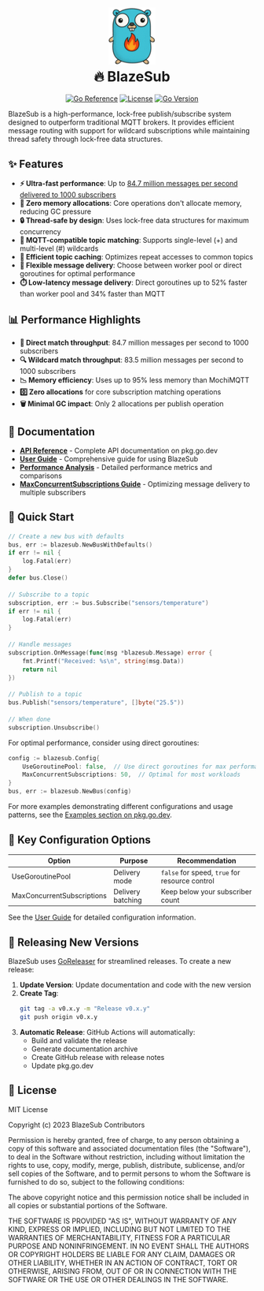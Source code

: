 <h1 align="center"><img src="logo.png" width="96" /><br />🔥 BlazeSub</h1>

<p align="center">
  <a href="https://pkg.go.dev/github.com/NSXBet/blazesub"><img src="https://pkg.go.dev/badge/github.com/NSXBet/blazesub.svg" alt="Go Reference"></a>
  <a href="LICENSE"><img src="https://img.shields.io/github/license/NSXBet/blazesub" alt="License"></a>
  <a href="go.mod"><img src="https://img.shields.io/github/go-mod/go-version/NSXBet/blazesub" alt="Go Version"></a>
</p>

BlazeSub is a high-performance, lock-free publish/subscribe system designed to outperform traditional MQTT brokers. It provides efficient message routing with support for wildcard subscriptions while maintaining thread safety through lock-free data structures.

## ✨ Features

- **⚡ Ultra-fast performance**: Up to [84.7 million messages per second delivered to 1000 subscribers](PERFORMANCE.md)
- **🧠 Zero memory allocations**: Core operations don't allocate memory, reducing GC pressure
- **🔒 Thread-safe by design**: Uses lock-free data structures for maximum concurrency
- **🌳 MQTT-compatible topic matching**: Supports single-level (+) and multi-level (#) wildcards
- **🚀 Efficient topic caching**: Optimizes repeat accesses to common topics
- **🔄 Flexible message delivery**: Choose between worker pool or direct goroutines for optimal performance
- **⏱️ Low-latency message delivery**: Direct goroutines up to 52% faster than worker pool and 34% faster than MQTT

## 📊 Performance Highlights

- **💯 Direct match throughput**: 84.7 million messages per second to 1000 subscribers
- **🔍 Wildcard match throughput**: 83.5 million messages per second to 1000 subscribers
- **📉 Memory efficiency**: Uses up to 95% less memory than MochiMQTT
- **0️⃣ Zero allocations** for core subscription matching operations
- **🗑️ Minimal GC impact**: Only 2 allocations per publish operation

## 📘 Documentation

- [**API Reference**](https://pkg.go.dev/github.com/NSXBet/blazesub) - Complete API documentation on pkg.go.dev
- [**User Guide**](USER_GUIDE.md) - Comprehensive guide for using BlazeSub
- [**Performance Analysis**](PERFORMANCE.md) - Detailed performance metrics and comparisons
- [**MaxConcurrentSubscriptions Guide**](max_concurrent_subscriptions.md) - Optimizing message delivery to multiple subscribers

## 📝 Quick Start

```go
// Create a new bus with defaults
bus, err := blazesub.NewBusWithDefaults()
if err != nil {
    log.Fatal(err)
}
defer bus.Close()

// Subscribe to a topic
subscription, err := bus.Subscribe("sensors/temperature")
if err != nil {
    log.Fatal(err)
}

// Handle messages
subscription.OnMessage(func(msg *blazesub.Message) error {
    fmt.Printf("Received: %s\n", string(msg.Data))
    return nil
})

// Publish to a topic
bus.Publish("sensors/temperature", []byte("25.5"))

// When done
subscription.Unsubscribe()
```

For optimal performance, consider using direct goroutines:

```go
config := blazesub.Config{
    UseGoroutinePool: false,  // Use direct goroutines for max performance
    MaxConcurrentSubscriptions: 50,  // Optimal for most workloads
}
bus, err := blazesub.NewBus(config)
```

For more examples demonstrating different configurations and usage patterns, see the [Examples section on pkg.go.dev](https://pkg.go.dev/github.com/NSXBet/blazesub#pkg-examples).

## 🔧 Key Configuration Options

| Option                     | Purpose           | Recommendation                                 |
| -------------------------- | ----------------- | ---------------------------------------------- |
| UseGoroutinePool           | Delivery mode     | `false` for speed, `true` for resource control |
| MaxConcurrentSubscriptions | Delivery batching | Keep below your subscriber count               |

See the [User Guide](USER_GUIDE.md) for detailed configuration information.

## 🚀 Releasing New Versions

BlazeSub uses [GoReleaser](https://goreleaser.com/) for streamlined releases. To create a new release:

1. **Update Version**: Update documentation and code with the new version
2. **Create Tag**:
   ```bash
   git tag -a v0.x.y -m "Release v0.x.y"
   git push origin v0.x.y
   ```
3. **Automatic Release**: GitHub Actions will automatically:
   - Build and validate the release
   - Generate documentation archive
   - Create GitHub release with release notes
   - Update pkg.go.dev

## 📄 License

MIT License

Copyright (c) 2023 BlazeSub Contributors

Permission is hereby granted, free of charge, to any person obtaining a copy
of this software and associated documentation files (the "Software"), to deal
in the Software without restriction, including without limitation the rights
to use, copy, modify, merge, publish, distribute, sublicense, and/or sell
copies of the Software, and to permit persons to whom the Software is
furnished to do so, subject to the following conditions:

The above copyright notice and this permission notice shall be included in all
copies or substantial portions of the Software.

THE SOFTWARE IS PROVIDED "AS IS", WITHOUT WARRANTY OF ANY KIND, EXPRESS OR
IMPLIED, INCLUDING BUT NOT LIMITED TO THE WARRANTIES OF MERCHANTABILITY,
FITNESS FOR A PARTICULAR PURPOSE AND NONINFRINGEMENT. IN NO EVENT SHALL THE
AUTHORS OR COPYRIGHT HOLDERS BE LIABLE FOR ANY CLAIM, DAMAGES OR OTHER
LIABILITY, WHETHER IN AN ACTION OF CONTRACT, TORT OR OTHERWISE, ARISING FROM,
OUT OF OR IN CONNECTION WITH THE SOFTWARE OR THE USE OR OTHER DEALINGS IN THE
SOFTWARE.
